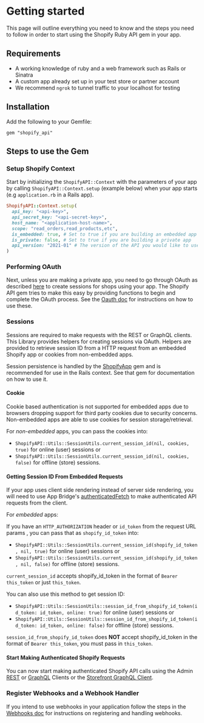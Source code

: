 # Getting started

This page will outline everything you need to know and the steps you need to follow in order to start using the Shopify Ruby API gem in your app.

## Requirements

- A working knowledge of ruby and a web framework such as Rails or Sinatra
- A custom app already set up in your test store or partner account
- We recommend `ngrok` to tunnel traffic to your localhost for testing

## Installation

Add the following to your Gemfile:

`gem "shopify_api"`

## Steps to use the Gem

### Setup Shopify Context

Start by initializing the `ShopifyAPI::Context` with the parameters of your app by calling `ShopifyAPI::Context.setup` (example below) when your app starts (e.g `application.rb` in a Rails app).

```ruby
ShopifyAPI::Context.setup(
  api_key: "<api-key>",
  api_secret_key: "<api-secret-key>",
  host_name: "<application-host-name>",
  scope: "read_orders,read_products,etc",
  is_embedded: true, # Set to true if you are building an embedded app
  is_private: false, # Set to true if you are building a private app
  api_version: "2021-01" # The version of the API you would like to use
)
```

### Performing OAuth

Next, unless you are making a private app, you need to go through OAuth as described [here](https://shopify.dev/docs/apps/auth/oauth) to create sessions for shops using your app.
The Shopify API gem tries to make this easy by providing functions to begin and complete the OAuth process. See the [Oauth doc](usage/oauth.md) for instructions on how to use these.

### Sessions

Sessions are required to make requests with the REST or GraphQL clients. This Library provides helpers for creating sessions via OAuth. Helpers are provided to retrieve session ID from a HTTP request from an embedded Shopify app or cookies from non-embedded apps.

Session persistence is handled by the [ShopifyApp](https://github.com/Shopify/shopify_app) gem and is recommended for use in the Rails context. See that gem for documentation on how to use it.

#### Cookie
Cookie based authentication is not supported for embedded apps due to browsers dropping support for third party cookies due to security concerns. Non-embedded apps are able to use cookies for session storage/retrieval.

For *non-embedded* apps, you can pass the cookies into:
 - `ShopifyAPI::Utils::SessionUtils.current_session_id(nil, cookies, true)` for online (user) sessions or
 - `ShopifyAPI::Utils::SessionUtils.current_session_id(nil, cookies, false)` for offline (store) sessions.

#### Getting Session ID From Embedded Requests

If your app uses client side rendering instead of server side rendering, you will need to use App Bridge's [authenticatedFetch](https://shopify.dev/docs/apps/auth/oauth/session-tokens/getting-started) to make authenticated API requests from the client.

For *embedded* apps:

If you have an `HTTP_AUTHORIZATION` header or `id_token` from the request URL params , you can pass that as `shopify_id_token` into:
- `ShopifyAPI::Utils::SessionUtils.current_session_id(shopify_id_token, nil, true)` for online (user) sessions or
- `ShopifyAPI::Utils::SessionUtils.current_session_id(shopify_id_token, nil, false)` for offline (store) sessions.

`current_session_id` accepts shopify_id_token in the format of `Bearer this_token` or just `this_token`.

You can also use this method to get session ID:
- `ShopifyAPI::Utils::SessionUtils::session_id_from_shopify_id_token(id_token: id_token, online: true)` for online (user) sessions or
- `ShopifyAPI::Utils::SessionUtils::session_id_from_shopify_id_token(id_token: id_token, online: false)` for offline (store) sessions.

`session_id_from_shopify_id_token` does **NOT** accept shopify_id_token in the format of `Bearer this_token`, you must pass in `this_token`.

#### Start Making Authenticated Shopify Requests

You can now start making authenticated Shopify API calls using the Admin [REST](usage/rest.md) or [GraphQL](usage/graphql.md) Clients or the [Storefront GraphQL Client](usage/graphql_storefront.md).

### Register Webhooks and a Webhook Handler

If you intend to use webhooks in your application follow the steps in the [Webhooks doc](usage/webhooks.md) for instructions on registering and handling webhooks.


